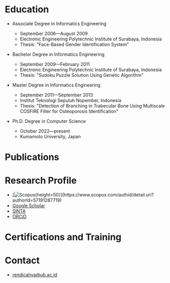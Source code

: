 # Education

- Associate Degree in Informatics Engineering
  - September 2006—August 2009
  - Electronic Engineering Polytechnic Institute of Surabaya, Indonesia
  - Thesis: "Face-Based Gender Identification System"

- Bachelor Degree in Informatics Engineering
  - September 2009—February 2011
  - Electronic Engineering Polytechnic Institute of Surabaya, Indonesia
  - Thesis: "Sudoku Puzzle Solution Using Genetic Algorithm"

- Master Degree in Informatics Engineering
  - September 2011—September 2013
  - Institut Teknologi Sepuluh Nopember, Indonesia
  - Thesis: "Detection of Branching in Trabecular Bone Using Multiscale COSFIRE Filter for Osteoporosis Identification"

- Ph.D. Degree in Computer Science
  - October 2022—present
  - Kumamoto University, Japan

# Publications

# Research Profile
- [![Scopus]([https://i.imgur.com/XXXXX.png](https://upload.wikimedia.org/wikipedia/commons/thumb/2/26/Scopus_logo.svg/412px-Scopus_logo.svg.png)){height=50}](https://www.scopus.com/authid/detail.uri?authorId=57191287719)
- [Google Scholar](https://scholar.google.co.id/citations?user=qpvbsqUAAAAJ)
- [SINTA](https://sinta.kemdikbud.go.id/authors/profile/6082456)
- [ORCiD](https://orcid.org/0000-0001-8696-5687)

# Certifications and Training

# Contact
- [rendicahya@ub.ac.id](rendicahya@ub.ac.id)
